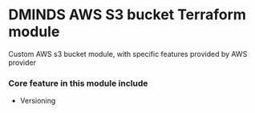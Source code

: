 # DMINDS AWS S3 bucket Terraform module
Custom AWS s3 bucket module, with specific features provided by AWS provider 

### Core feature in this module include 

- Versioning